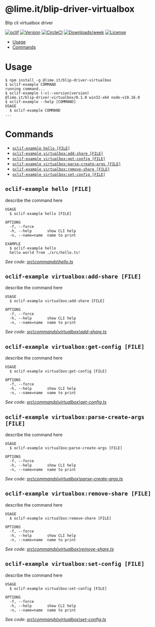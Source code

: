 @lime.it/blip-driver-virtualbox
===============================

Blip cli virtualbox driver

[![oclif](https://img.shields.io/badge/cli-oclif-brightgreen.svg)](https://oclif.io)
[![Version](https://img.shields.io/npm/v/@lime.it/blip-driver-virtualbox.svg)](https://npmjs.org/package/@lime.it/blip-driver-virtualbox)
[![CircleCI](https://circleci.com/gh/lime-it/blip/tree/master.svg?style=shield)](https://circleci.com/gh/lime-it/blip/tree/master)
[![Downloads/week](https://img.shields.io/npm/dw/@lime.it/blip-driver-virtualbox.svg)](https://npmjs.org/package/@lime.it/blip-driver-virtualbox)
[![License](https://img.shields.io/npm/l/@lime.it/blip-driver-virtualbox.svg)](https://github.com/lime-it/blip/blob/master/package.json)

<!-- toc -->
* [Usage](#usage)
* [Commands](#commands)
<!-- tocstop -->
# Usage
<!-- usage -->
```sh-session
$ npm install -g @lime.it/blip-driver-virtualbox
$ oclif-example COMMAND
running command...
$ oclif-example (-v|--version|version)
@lime.it/blip-driver-virtualbox/0.1.0 win32-x64 node-v10.16.0
$ oclif-example --help [COMMAND]
USAGE
  $ oclif-example COMMAND
...
```
<!-- usagestop -->
# Commands
<!-- commands -->
* [`oclif-example hello [FILE]`](#oclif-example-hello-file)
* [`oclif-example virtualbox:add-share [FILE]`](#oclif-example-virtualboxadd-share-file)
* [`oclif-example virtualbox:get-config [FILE]`](#oclif-example-virtualboxget-config-file)
* [`oclif-example virtualbox:parse-create-args [FILE]`](#oclif-example-virtualboxparse-create-args-file)
* [`oclif-example virtualbox:remove-share [FILE]`](#oclif-example-virtualboxremove-share-file)
* [`oclif-example virtualbox:set-config [FILE]`](#oclif-example-virtualboxset-config-file)

## `oclif-example hello [FILE]`

describe the command here

```
USAGE
  $ oclif-example hello [FILE]

OPTIONS
  -f, --force
  -h, --help       show CLI help
  -n, --name=name  name to print

EXAMPLE
  $ oclif-example hello
  hello world from ./src/hello.ts!
```

_See code: [src\commands\hello.ts](https://github.com/lime-it/blip/blob/v0.1.0/src\commands\hello.ts)_

## `oclif-example virtualbox:add-share [FILE]`

describe the command here

```
USAGE
  $ oclif-example virtualbox:add-share [FILE]

OPTIONS
  -f, --force
  -h, --help       show CLI help
  -n, --name=name  name to print
```

_See code: [src\commands\virtualbox\add-share.ts](https://github.com/lime-it/blip/blob/v0.1.0/src\commands\virtualbox\add-share.ts)_

## `oclif-example virtualbox:get-config [FILE]`

describe the command here

```
USAGE
  $ oclif-example virtualbox:get-config [FILE]

OPTIONS
  -f, --force
  -h, --help       show CLI help
  -n, --name=name  name to print
```

_See code: [src\commands\virtualbox\get-config.ts](https://github.com/lime-it/blip/blob/v0.1.0/src\commands\virtualbox\get-config.ts)_

## `oclif-example virtualbox:parse-create-args [FILE]`

describe the command here

```
USAGE
  $ oclif-example virtualbox:parse-create-args [FILE]

OPTIONS
  -f, --force
  -h, --help       show CLI help
  -n, --name=name  name to print
```

_See code: [src\commands\virtualbox\parse-create-args.ts](https://github.com/lime-it/blip/blob/v0.1.0/src\commands\virtualbox\parse-create-args.ts)_

## `oclif-example virtualbox:remove-share [FILE]`

describe the command here

```
USAGE
  $ oclif-example virtualbox:remove-share [FILE]

OPTIONS
  -f, --force
  -h, --help       show CLI help
  -n, --name=name  name to print
```

_See code: [src\commands\virtualbox\remove-share.ts](https://github.com/lime-it/blip/blob/v0.1.0/src\commands\virtualbox\remove-share.ts)_

## `oclif-example virtualbox:set-config [FILE]`

describe the command here

```
USAGE
  $ oclif-example virtualbox:set-config [FILE]

OPTIONS
  -f, --force
  -h, --help       show CLI help
  -n, --name=name  name to print
```

_See code: [src\commands\virtualbox\set-config.ts](https://github.com/lime-it/blip/blob/v0.1.0/src\commands\virtualbox\set-config.ts)_
<!-- commandsstop -->
